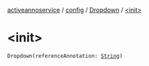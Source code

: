 [activeannoservice](../../index.md) / [config](../index.md) / [Dropdown](index.md) / [&lt;init&gt;](./-init-.md)

# &lt;init&gt;

`Dropdown(referenceAnnotation: `[`String`](https://kotlinlang.org/api/latest/jvm/stdlib/kotlin/-string/index.html)`)`